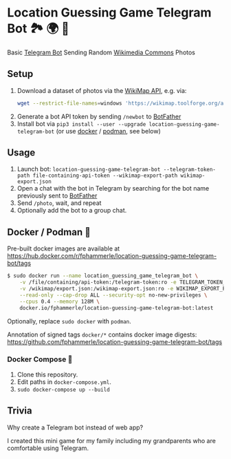 # Location Guessing Game Telegram Bot 🏞️ 🌍 📌

Basic [Telegram Bot](https://telegram.org/) Sending Random [Wikimedia Commons](https://commons.wikimedia.org) Photos

## Setup

1. Download a dataset of photos via the [WikiMap API](https://de.wikipedia.org/wiki/Benutzer:DB111/Tools#WikiMap), e.g. via:
   ```sh
   wget --restrict-file-names=windows 'https://wikimap.toolforge.org/api.php?cat=Images_with_annotations&lang=de&year=2010-2015&region=49|9|46|18'
   ```
2. Generate a bot API token by sending `/newbot` to [BotFather](https://telegram.me/botfather)
3. Install bot via `pip3 install --user --upgrade location-guessing-game-telegram-bot`
   (or use [docker](https://docker.io) / [podman](https://podman.io), see below)

## Usage

1. Launch bot: `location-guessing-game-telegram-bot --telegram-token-path file-containing-api-token --wikimap-export-path wikimap-export.json`
2. Open a chat with the bot in Telegram by searching for the bot name
   previously sent to [BotFather](https://telegram.me/botfather)
3. Send `/photo`, wait, and repeat
4. Optionally add the bot to a group chat.

## Docker / Podman 🐳

Pre-built docker images are available at https://hub.docker.com/r/fphammerle/location-guessing-game-telegram-bot/tags

```sh
$ sudo docker run --name location_guessing_game_telegram_bot \
    -v /file/containing/api-token:/telegram-token:ro -e TELEGRAM_TOKEN_PATH=/telegram-token \
    -v /wikimap/export.json:/wikimap-export.json:ro -e WIKIMAP_EXPORT_PATH=/wikimap-export.json \
    --read-only --cap-drop ALL --security-opt no-new-privileges \
    --cpus 0.4 --memory 128M \
    docker.io/fphammerle/location-guessing-game-telegram-bot:latest
```

Optionally, replace `sudo docker` with `podman`.

Annotation of signed tags `docker/*` contains docker image digests: https://github.com/fphammerle/location-guessing-game-telegram-bot/tags

### Docker Compose 🐙

1. Clone this repository.
2. Edit paths in `docker-compose.yml`.
3. `sudo docker-compose up --build`

## Trivia

Why create a Telegram bot instead of web app?

I created this mini game for my family including my grandparents who are comfortable using Telegram.
